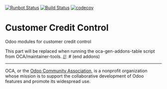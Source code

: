 [![Runbot Status](https://runbot.odoo-community.org/runbot/badge/flat/262/10.0.svg)](https://runbot.odoo-community.org/runbot/repo/github-com-oca-credit-control-262)
[![Build Status](https://travis-ci.com/OCA/credit-control.svg?branch=10.0)](https://travis-ci.com/OCA/credit-control)
[![codecov](https://codecov.io/gh/OCA/credit-control/branch/10.0/graph/badge.svg)](https://codecov.io/gh/OCA/credit-control)

# Customer Credit Control

Odoo modules for customer credit control

<!-- prettier-ignore-start -->
[//]: # (addons)
This part will be replaced when running the oca-gen-addons-table script from OCA/maintainer-tools.
[//]: # (end addons)
<!-- prettier-ignore-end -->

----

OCA, or the [Odoo Community Association](http://odoo-community.org/), is a nonprofit organization whose
mission is to support the collaborative development of Odoo features and
promote its widespread use.
